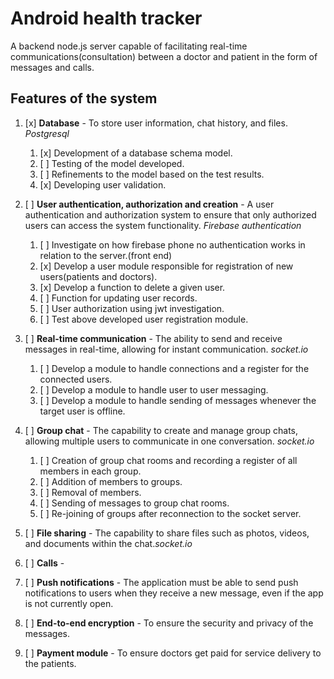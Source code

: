# Android health tracker 
A backend node.js server capable of facilitating real-time communications(consultation) between a doctor and patient in the form of messages and calls.

## Features of the system
1. [x] **Database** - To store user information, chat history, and files. *Postgresql*
    1. [x] Development of a database schema model.
    2. [ ] Testing of the model developed.
    3. [ ] Refinements to the model based on the test results.
    4. [x] Developing user validation.
   
2. [ ] **User authentication, authorization and creation** - A user authentication and authorization system to ensure that only authorized users can access the system functionality. *Firebase authentication*
    1. [ ] Investigate on how firebase phone no authentication works in relation to the server.(front end)
    2. [x] Develop a user module responsible for registration of new users(patients and doctors).   
    3. [x] Develop a function to delete a given user.
    4. [ ] Function for updating user records.
    5. [ ] User authorization using jwt investigation.
    6. [ ] Test above developed user registration module.
3. [ ] **Real-time communication** - The ability to send and receive messages in real-time, allowing for instant communication. *socket.io*
    1. [ ] Develop a module to handle connections and a register for the connected users.
    2. [ ] Develop a module to handle user to user messaging.
    3. [ ] Develop a module to handle sending of messages whenever the target user is offline.
4. [ ] **Group chat** - The capability to create and manage group chats, allowing multiple users to communicate in one conversation. *socket.io*
    1. [ ] Creation of group chat rooms and recording a register of all members in each group.
    2. [ ] Addition of members to groups.
    3. [ ] Removal of members.
    4. [ ] Sending of messages to group chat rooms. 
    5. [ ] Re-joining of groups after reconnection to the socket server.
5. [ ] **File sharing** - The capability to share files such as photos, videos, and documents within the chat.*socket.io*
6. [ ] **Calls** -
7. [ ] **Push notifications** - The application must be able to send push notifications to users when they receive a new message, even if the app is not currently open.
8. [ ]  **End-to-end encryption** - To ensure the security and privacy of the messages.
9. [ ]  **Payment module** - To ensure doctors get paid for service delivery to the patients.